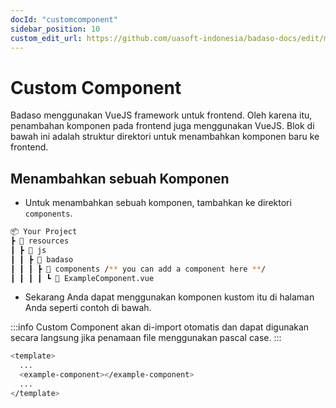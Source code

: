 ```yaml
---
docId: "customcomponent"
sidebar_position: 10
custom_edit_url: https://github.com/uasoft-indonesia/badaso-docs/edit/main/i18n/id/docusaurus-plugin-content-docs/current/customization/custom-component.md
---
```


# Custom Component

Badaso menggunakan VueJS framework untuk frontend. Oleh karena itu, penambahan komponen pada frontend juga menggunakan VueJS. Blok di bawah ini adalah struktur direktori untuk menambahkan komponen baru ke frontend.

## Menambahkan sebuah Komponen

- Untuk menambahkan sebuah komponen, tambahkan ke direktori `components`.

```bash
📦 Your Project
┣ 📂 resources
┃ ┣ 📂 js
┃ ┃ ┣ 📂 badaso
┃ ┃ ┃ ┣ 📂 components /** you can add a component here **/
┃ ┃ ┃ ┃ ┗ 📜 ExampleComponent.vue
```

- Sekarang Anda dapat menggunakan komponen kustom itu di halaman Anda seperti contoh di bawah.

:::info
Custom Component akan di-import otomatis dan dapat digunakan secara langsung jika penamaan file menggunakan pascal case.
:::

```bash
<template>
  ...
  <example-component></example-component>
  ...
</template>
```
